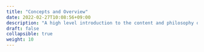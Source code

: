 ```yaml
---
title: "Concepts and Overview"
date: 2022-02-27T10:08:56+09:00
description: "A high level introduction to the content and philosophy of this site."
draft: false
collapsible: true
weight: 10
---
```


